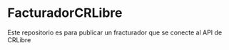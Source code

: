 # FacturadorCRLibre
Este repositorio es para publicar un fracturador que se conecte al API de CRLibre
